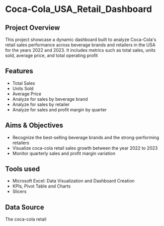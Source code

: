 # Coca-Cola_USA_Retail_Dashboard

 ## Project Overview
   This project showcase a dynamic dashboard built to analyze Coca-Cola's retail sales performance across beverage brands and retailers in the USA for the years 2022 and 2023. It includes metrics such as total sales, units sold, average price, and total operating profit

 ## Features
   - Total Sales
   - Units Sold
   - Average Price
   - Analyze for sales by beverage brand
   - Analyze for sales by retailer
   - Analyze for sales and profit margin by quarter

## Aims & Objectives
- Recognize the best-selling beverage brands and the strong-performing retailers
- Visualize coca-cola retail sales growth between the year 2022 to 2023
- Monitor quarterly sales and profit margin variation

## Tools used
- Microsoft Excel: Data Visualization and Dashboard Creation
- KPIs, Pivot Table and Charts
- Slicers

## Data Source
The coca-cola retail


